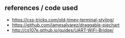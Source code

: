 ## references / code used

- https://css-tricks.com/old-timey-terminal-styling/
- https://github.com/jamesalvarez/draggable-piechart
- http://cs107e.github.io/guides/UART-WiFi-Bridge/

